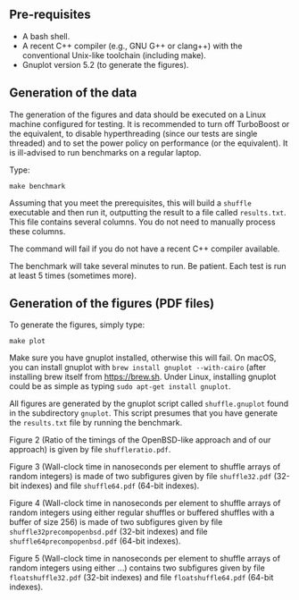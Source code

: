 


## Pre-requisites

- A bash shell.
- A recent C++ compiler (e.g., GNU G++ or clang++) with the conventional Unix-like toolchain (including make).
- Gnuplot version 5.2 (to generate the figures).

## Generation of the data

The generation of the figures and data should be executed on a Linux machine configured for
testing. It is  recommended to turn off TurboBoost or the equivalent, to disable
hyperthreading (since our tests are single threaded) and to set the power policy on
performance (or the equivalent). It is ill-advised to run benchmarks on a regular laptop.

Type:

```
make benchmark
```

Assuming that you meet the prerequisites, this will build a ``shuffle`` executable and then run it, outputting the result to a file called ``results.txt``. This file contains several columns. You do not need to manually process these columns.

The command will fail if you do not have a recent C++ compiler available.

The benchmark will take several minutes to run. Be patient. Each test is run at least 5 times (sometimes more).

## Generation of the figures (PDF files)

To generate the figures, simply type:

```
make plot
```

Make sure you have gnuplot installed, otherwise this will fail. On macOS, you can install gnuplot with ``brew install gnuplot --with-cairo`` (after installing brew itself from https://brew.sh. Under Linux, installing gnuplot could be as simple as typing ``sudo apt-get install gnuplot``.

All figures are generated by the gnuplot script called ``shuffle.gnuplot`` found in the
subdirectory ``gnuplot``. This script presumes that you have generate the ``results.txt``
file by running the benchmark.

Figure 2 (Ratio of the timings of the OpenBSD-like approach and of our approach)
is given by file ``shuffleratio.pdf``.


Figure 3 (Wall-clock time in nanoseconds per element to shuffle arrays of random integers)
 is made of two subfigures given by file ``shuffle32.pdf`` (32-bit indexes)  and file ``shuffle64.pdf`` (64-bit indexes).


Figure 4 (Wall-clock time in nanoseconds per element to shuffle arrays of random integers using either regular shuffles or buffered shuffles with a buffer of size 256) is made of two subfigures given by file ``shuffle32precompopenbsd.pdf`` (32-bit indexes)
 and file ``shuffle64precompopenbsd.pdf`` (64-bit indexes).


Figure 5 (Wall-clock time in nanoseconds per element to shuffle arrays of random integers using either ...) contains
two subfigures given by file ``floatshuffle32.pdf`` (32-bit indexes) and file ``floatshuffle64.pdf`` (64-bit indexes).
